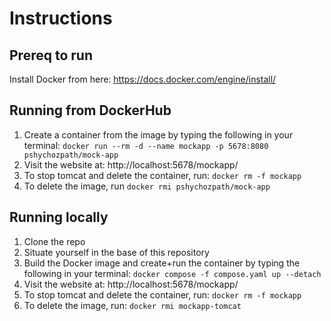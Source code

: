 # Instructions

## Prereq to run

Install Docker from here: https://docs.docker.com/engine/install/

## Running from DockerHub

1. Create a container from the image by typing the following in your terminal: `docker run --rm -d --name mockapp -p 5678:8080 pshychozpath/mock-app`
2. Visit the website at: http://localhost:5678/mockapp/
3. To stop tomcat and delete the container, run: `docker rm -f mockapp`
4. To delete the image, run `docker rmi pshychozpath/mock-app`

## Running locally

1. Clone the repo
2. Situate yourself in the base of this repository
3. Build the Docker image and create+run the container by typing the following in your terminal: `docker compose -f compose.yaml up --detach`
4. Visit the website at: http://localhost:5678/mockapp/
5. To stop tomcat and delete the container, run: `docker rm -f mockapp`
6. To delete the image, run: `docker rmi mockapp-tomcat`
